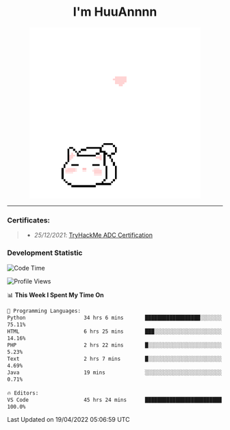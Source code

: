 <h1 align='center'>I'm HuuAnnnn</h1>
<p align="center">
 <img src="cat_intro.gif" />
</p>

___

### Certificates:
>- *25/12/2021*: [TryHackMe ADC Certification](https://tryhackme-certificates.s3-eu-west-1.amazonaws.com/THM-HKVVJOIWJA.png)


### Development Statistic

<!--START_SECTION:waka-->
![Code Time](http://img.shields.io/badge/Code%20Time-92%20hrs%2026%20mins-blue)

![Profile Views](http://img.shields.io/badge/Profile%20Views-17-blue)

📊 **This Week I Spent My Time On** 

```text
💬 Programming Languages: 
Python                   34 hrs 6 mins       ██████████████████░░░░░░░   75.11% 
HTML                     6 hrs 25 mins       ███░░░░░░░░░░░░░░░░░░░░░░   14.16% 
PHP                      2 hrs 22 mins       █░░░░░░░░░░░░░░░░░░░░░░░░   5.23% 
Text                     2 hrs 7 mins        █░░░░░░░░░░░░░░░░░░░░░░░░   4.69% 
Java                     19 mins             ░░░░░░░░░░░░░░░░░░░░░░░░░   0.71%

🔥 Editors: 
VS Code                  45 hrs 24 mins      █████████████████████████   100.0%

```


 Last Updated on 19/04/2022 05:06:59 UTC
<!--END_SECTION:waka-->
